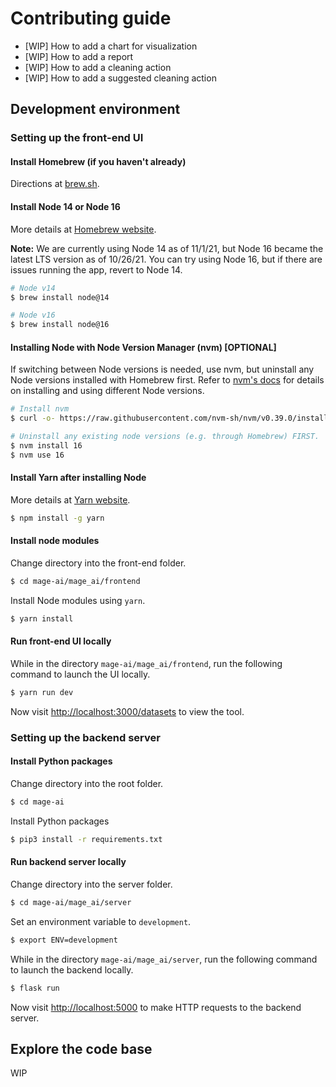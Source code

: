 # Contributing guide

- [WIP] How to add a chart for visualization
- [WIP] How to add a report
- [WIP] How to add a cleaning action
- [WIP] How to add a suggested cleaning action

## Development environment

### Setting up the front-end UI

#### Install Homebrew (if you haven't already)
Directions at [brew.sh](https://brew.sh/).

#### Install Node 14 or Node 16
More details at [Homebrew website](https://formulae.brew.sh/formula/node).

**Note:** We are currently using Node 14 as of 11/1/21, but Node 16 became the latest LTS version as of 10/26/21. You can try using Node 16, but if there are issues running the app, revert to Node 14.
```bash
# Node v14
$ brew install node@14
```

```bash
# Node v16
$ brew install node@16
```

#### Installing Node with Node Version Manager (nvm) [OPTIONAL]
If switching between Node versions is needed, use nvm, but uninstall any Node versions installed with Homebrew first. Refer to [nvm's docs](https://github.com/nvm-sh/nvm#usage) for details on installing and using different Node versions.
```bash
# Install nvm
$ curl -o- https://raw.githubusercontent.com/nvm-sh/nvm/v0.39.0/install.sh | bash
```

```bash
# Uninstall any existing node versions (e.g. through Homebrew) FIRST.
$ nvm install 16
$ nvm use 16
```

#### Install Yarn after installing Node
More details at [Yarn website](https://yarnpkg.com/getting-started/install).
```bash
$ npm install -g yarn
```

#### Install node modules

Change directory into the front-end folder.
```bash
$ cd mage-ai/mage_ai/frontend
```

Install Node modules using `yarn`.
```bash
$ yarn install
```

#### Run front-end UI locally
While in the directory `mage-ai/mage_ai/frontend`,
run the following command to launch the UI locally.

```bash
$ yarn run dev
```

Now visit [http://localhost:3000/datasets](http://localhost:3000/datasets) to view the tool.

### Setting up the backend server

#### Install Python packages

Change directory into the root folder.
```bash
$ cd mage-ai
```

Install Python packages
```bash
$ pip3 install -r requirements.txt
```

#### Run backend server locally

Change directory into the server folder.
```bash
$ cd mage-ai/mage_ai/server
```

Set an environment variable to `development`.
```bash
$ export ENV=development
```

While in the directory `mage-ai/mage_ai/server`,
run the following command to launch the backend locally.

```bash
$ flask run
```

Now visit [http://localhost:5000](http://localhost:5000)
to make HTTP requests to the backend server.

## Explore the code base
WIP
